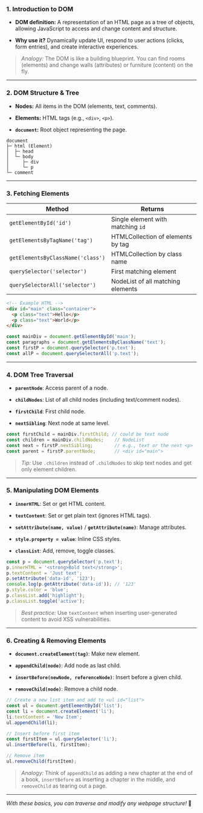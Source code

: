 
### 1. Introduction to DOM

- **DOM definition:** A representation of an HTML page as a tree of objects, allowing JavaScript to access and change content and structure.
    
- **Why use it?** Dynamically update UI, respond to user actions (clicks, form entries), and create interactive experiences.
    

> _Analogy:_ The DOM is like a building blueprint. You can find rooms (elements) and change walls (attributes) or furniture (content) on the fly.

---

### 2. DOM Structure & Tree

- **Nodes:** All items in the DOM (elements, text, comments).
    
- **Elements:** HTML tags (e.g., `<div>`, `<p>`).
    
- **`document`:** Root object representing the page.
    

```
document
├─ html (Element)
│  ├─ head
│  └─ body
│     ├─ div
│     └─ p
└─ comment
```

---

### 3. Fetching Elements

|Method|Returns|
|---|---|
|`getElementById('id')`|Single element with matching `id`|
|`getElementsByTagName('tag')`|HTMLCollection of elements by tag|
|`getElementsByClassName('class')`|HTMLCollection by class name|
|`querySelector('selector')`|First matching element|
|`querySelectorAll('selector')`|NodeList of all matching elements|

```html
<!-- Example HTML -->
<div id="main" class="container">
  <p class="text">Hello</p>
  <p class="text">World</p>
</div>
```

```js
const mainDiv = document.getElementById('main');
const paragraphs = document.getElementsByClassName('text');
const firstP = document.querySelector('p.text');
const allP = document.querySelectorAll('p.text');
```

---

### 4. DOM Tree Traversal

- **`parentNode`**: Access parent of a node.
    
- **`childNodes`**: List of all child nodes (including text/comment nodes).
    
- **`firstChild`**: First child node.
    
- **`nextSibling`**: Next node at same level.
    

```js
const firstChild = mainDiv.firstChild; // could be text node
const children = mainDiv.childNodes;    // NodeList
const next = firstP.nextSibling;        // e.g., text or the next <p>
const parent = firstP.parentNode;       // <div id="main">
```

> _Tip:_ Use `.children` instead of `.childNodes` to skip text nodes and get only element children.

---

### 5. Manipulating DOM Elements

- **`innerHTML`**: Set or get HTML content.
    
- **`textContent`**: Set or get plain text (ignores HTML tags).
    
- **`setAttribute(name, value)`** / **`getAttribute(name)`**: Manage attributes.
    
- **`style.property = value`**: Inline CSS styles.
    
- **`classList`**: Add, remove, toggle classes.
    

```js
const p = document.querySelector('p.text');
p.innerHTML = '<strong>Bold text</strong>';
p.textContent = 'Just text';
p.setAttribute('data-id', '123');
console.log(p.getAttribute('data-id')); // '123'
p.style.color = 'blue';
p.classList.add('highlight');
p.classList.toggle('active');
```

> _Best practice:_ Use `textContent` when inserting user-generated content to avoid XSS vulnerabilities.

---

### 6. Creating & Removing Elements

- **`document.createElement(tag)`**: Make new element.
    
- **`appendChild(node)`**: Add node as last child.
    
- **`insertBefore(newNode, referenceNode)`**: Insert before a given child.
    
- **`removeChild(node)`**: Remove a child node.
    

```js
// Create a new list item and add to <ul id="list">
const ul = document.getElementById('list');
const li = document.createElement('li');
li.textContent = 'New Item';
ul.appendChild(li);

// Insert before first item
const firstItem = ul.querySelector('li');
ul.insertBefore(li, firstItem);

// Remove item
ul.removeChild(firstItem);
```

> _Analogy:_ Think of `appendChild` as adding a new chapter at the end of a book, `insertBefore` as inserting a chapter in the middle, and `removeChild` as tearing out a page.

---

_With these basics, you can traverse and modify any webpage structure!_ 🚀